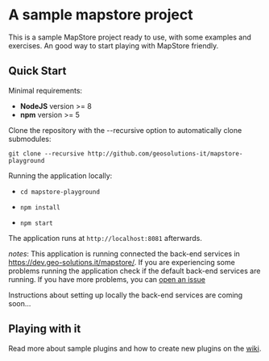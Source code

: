 A sample mapstore project
=========================

This is a sample MapStore project ready to use, with some examples and exercises. An good way to start playing with MapStore friendly. 


Quick Start
------------

Minimal requirements: 
- **NodeJS** version >= 8 
- **npm**  version >= 5

Clone the repository with the --recursive option to automatically clone submodules:

`git clone --recursive http://github.com/geosolutions-it/mapstore-playground`

Running the application locally:

- `cd mapstore-playground`

- `npm install`

- `npm start`

The application runs at `http://localhost:8081` afterwards.

*notes*: 
This application is running connected the back-end services in https://dev.geo-solutions.it/mapstore/. If you are experiencing some problems running the application check if the default back-end services are running. 
If you have more problems, you can [open an issue](https://github.com/geosolutions-it/mapstore-playground/issues/new)

Instructions about setting up locally the back-end services are coming soon...

Playing with it
---------------

Read more about sample plugins and how to create new plugins on the [wiki](http://github.com/geosolutions-it/mapstore-playground/wiki).
